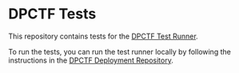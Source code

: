 # DPCTF Tests

This repository contains tests for the [DPCTF Test 
Runner](https://github.com/cta-wave/dpctf-test-runner).


To run the tests, you can run the test runner locally by following the 
instructions in the [DPCTF Deployment 
Repository](https://github.com/cta-wave/dpctf-deploy).


